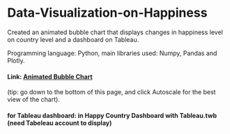 # Data-Visualization-on-Happiness

Created an animated bubble chart that displays changes in happiness level on country level and a dashboard on Tableau.

Programming language: Python, main libraries used: Numpy, Pandas and Plotly.

#### Link: <a href="https://nbviewer.jupyter.org/github/lutang123/Data-Visualization-on-Happiness/blob/37f0ea1f0dc9cc917ef797ddea1bd985192d3080/Animated%20Bubble%20Plot%20on%20changes%20in%20happiness.ipynb#viz">Animated Bubble Chart</a> 

(tip: go down to the bottom of this page, and click Autoscale for the best view of the chart).

#### for Tableau dashboard: in Happy Country Dashboard with Tableau.twb (need Tabeleau account to display)

